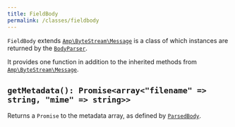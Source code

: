 ```yaml
---
title: FieldBody
permalink: /classes/fieldbody
---
```


`FieldBody` extends [`Amp\ByteStream\Message`](http://amphp.org/byte-stream/message) is a class of which instances are returned by the [`BodyParser`](bodyparser.md).

It provides one function in addition to the inherited methods from [`Amp\ByteStream\Message`](http://amphp.org/byte-stream/message).

## `getMetadata(): Promise<array<"filename" => string, "mime" => string>>`

Returns a `Promise` to the metadata array, as defined by [`ParsedBody`](parsedbody.md).